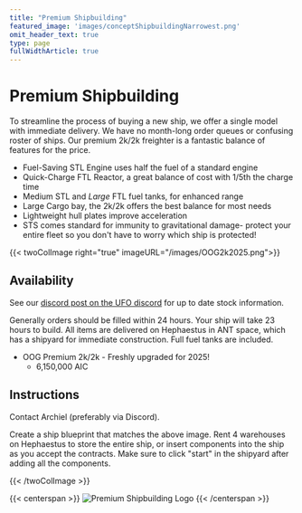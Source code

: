 ```yaml
---
title: "Premium Shipbuilding"
featured_image: 'images/conceptShipbuildingNarrowest.png'
omit_header_text: true
type: page
fullWidthArticle: true
---
```


# Premium Shipbuilding

To streamline the process of buying a new ship, we offer a single model with immediate delivery. We have no month-long order queues or confusing roster of ships. Our premium 2k/2k freighter is a fantastic balance of features for the price.

* Fuel-Saving STL Engine uses half the fuel of a standard engine
* Quick-Charge FTL Reactor, a great balance of cost with 1/5th the charge time
* Medium STL and _Large_ FTL fuel tanks, for enhanced range
* Large Cargo bay, the 2k/2k offers the best balance for most needs
* Lightweight hull plates improve acceleration
* STS comes standard for immunity to gravitational damage- protect your entire fleet so you don't have to worry which ship is protected! 

{{< twoColImage right="true" imageURL="/images/OOG2k2025.png">}}

## Availability
See our [discord post on the UFO discord](https://discord.com/channels/855488309802172469/1235430108127432754) for up to date stock information.

Generally orders should be filled within 24 hours. Your ship will take 23 hours to build. All items are delivered on Hephaestus in ANT space, which has a shipyard for immediate construction. Full fuel tanks are included. 

* OOG Premium 2k/2k - Freshly upgraded for 2025!
  * 6,150,000 AIC

## Instructions
Contact Archiel (preferably via Discord). 

Create a ship blueprint that matches the above image. Rent 4 warehouses on Hephaestus to store the entire ship, or insert components into the ship as you accept the contracts. Make sure to click "start" in the shipyard after adding all the components.

{{< /twoColImage >}}

{{< centerspan >}}
![Premium Shipbuilding Logo](/images/oog_premium_shipbuilding.png)
{{< /centerspan >}}

